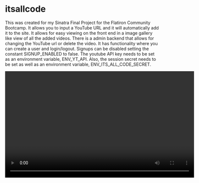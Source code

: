 # itsallcode
This was created for my Sinatra Final Project for the Flatiron Community Bootcamp.  It allows you to input a YouTube URL and it will automatically add it to the site.  It allows for easy viewing on the front end in a image gallery like view of all the added videos.  There is a admin backend that allows for changing the YouTube url or delete the video.  It has functionality where you can create a user and login/logout.  Signups can be disabled setting the constant SIGNUP_ENABLED to false.  The youtube API key needs to be set as an environment variable, ENV_YT_API.   Also, the session secret needs to be set as well as an environment variable, ENV_ITS_ALL_CODE_SECRET.

<video width="618" height="347" controls preload>
    <source src="walkthrough.mp4" media="only screen and (min-device-width: 568px)"></source>
</video>
